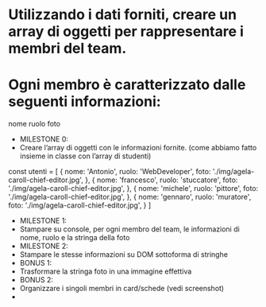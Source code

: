# Utilizzando i dati forniti, creare un array di oggetti per rappresentare i membri del team.
# Ogni membro è caratterizzato dalle seguenti informazioni:
  
  nome
  ruolo
  foto

- MILESTONE 0:
- Creare l’array di oggetti con le informazioni fornite. (come abbiamo fatto insieme in classe con l’array di studenti)

const utenti = [
    {
        nome: 'Antonio',
        ruolo: 'WebDeveloper',
        foto: './img/agela-caroll-chief-editor.jpg',
    },
    {
        nome: 'francesco',
        ruolo: 'stuccatore',
        foto: './img/agela-caroll-chief-editor.jpg',
    },
    {
        nome: 'michele',
        ruolo: 'pittore',
        foto: './img/agela-caroll-chief-editor.jpg',
    },
    {
        nome: 'gennaro',
        ruolo: 'muratore',
        foto: './img/agela-caroll-chief-editor.jpg',
    }
]

- MILESTONE 1:
- Stampare su console, per ogni membro del team, le informazioni di nome, ruolo e la stringa della foto
- MILESTONE 2:
- Stampare le stesse informazioni su DOM sottoforma di stringhe
- BONUS 1:
- Trasformare la stringa foto in una immagine effettiva
- BONUS 2:
- Organizzare i singoli membri in card/schede (vedi screenshot)
- 